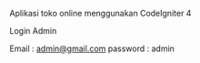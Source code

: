 Aplikasi toko online menggunakan CodeIgniter 4

Login Admin

Email : admin@gmail.com
password : admin
